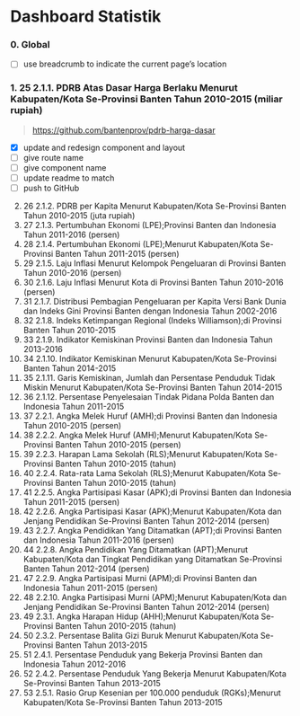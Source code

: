 # Dashboard Statistik

### 0. Global

- [ ] use breadcrumb to indicate the current page’s location

### 1. 25 2.1.1. PDRB Atas Dasar Harga Berlaku Menurut Kabupaten/Kota Se-Provinsi Banten Tahun 2010-2015 (miliar rupiah)

> https://github.com/bantenprov/pdrb-harga-dasar

- [x] update and redesign component and layout
- [ ] give route name
- [ ] give component name
- [ ] update readme to match
- [ ] push to GitHub

2. 26 2.1.2. PDRB per Kapita Menurut Kabupaten/Kota Se-Provinsi Banten Tahun 2010-2015 (juta rupiah)
3. 27 2.1.3. Pertumbuhan Ekonomi (LPE);Provinsi Banten dan Indonesia Tahun 2011-2016 (persen)
4. 28 2.1.4. Pertumbuhan Ekonomi (LPE);Menurut Kabupaten/Kota Se-Provinsi Banten Tahun 2011-2015 (persen)
5. 29 2.1.5. Laju Inflasi Menurut Kelompok Pengeluaran di Provinsi Banten Tahun 2010-2016 (persen)
6. 30 2.1.6. Laju Inflasi Menurut Kota di Provinsi Banten Tahun 2010-2016 (persen)
7. 31 2.1.7. Distribusi Pembagian Pengeluaran per Kapita Versi Bank Dunia dan Indeks Gini Provinsi Banten dengan Indonesia Tahun 2002-2016
8. 32 2.1.8. Indeks Ketimpangan Regional (Indeks Williamson);di Provinsi Banten Tahun 2010-2015
9. 33 2.1.9. Indikator Kemiskinan Provinsi Banten dan Indonesia Tahun 2013-2016
10. 34 2.1.10. Indikator Kemiskinan Menurut Kabupaten/Kota Se-Provinsi Banten Tahun 2014-2015
11. 35 2.1.11. Garis Kemiskinan, Jumlah dan Persentase Penduduk Tidak Miskin Menurut Kabupaten/Kota Se-Provinsi Banten Tahun 2014-2015
12. 36 2.1.12. Persentase Penyelesaian Tindak Pidana Polda Banten dan Indonesia Tahun 2011-2015
13. 37 2.2.1. Angka Melek Huruf (AMH);di Provinsi Banten dan Indonesia Tahun 2010-2015 (persen)
14. 38 2.2.2. Angka Melek Huruf (AMH);Menurut Kabupaten/Kota Se-Provinsi Banten Tahun 2010-2015 (persen)
15. 39 2.2.3. Harapan Lama Sekolah (RLS);Menurut Kabupaten/Kota Se-Provinsi Banten Tahun 2010-2015 (tahun)
16. 40 2.2.4. Rata-rata Lama Sekolah (RLS);Menurut Kabupaten/Kota Se-Provinsi Banten Tahun 2010-2015 (tahun)
17. 41 2.2.5. Angka Partisipasi Kasar (APK);di Provinsi Banten dan Indonesia Tahun 2011-2015 (persen)
18. 42 2.2.6. Angka Partisipasi Kasar (APK);Menurut Kabupaten/Kota dan Jenjang Pendidikan Se-Provinsi Banten Tahun 2012-2014 (persen)
19. 43 2.2.7. Angka Pendidikan Yang Ditamatkan (APT);di Provinsi Banten dan Indonesia Tahun 2011-2016 (persen)
20. 44 2.2.8. Angka Pendidikan Yang Ditamatkan (APT);Menurut Kabupaten/Kota dan Tingkat Pendidikan yang Ditamatkan Se-Provinsi Banten Tahun 2012-2014 (persen)
21. 47 2.2.9. Angka Partisipasi Murni (APM);di Provinsi Banten dan Indonesia Tahun 2011-2015 (persen)
22. 48 2.2.10. Angka Partisipasi Murni (APM);Menurut Kabupaten/Kota dan Jenjang Pendidikan Se-Provinsi Banten Tahun 2012-2014 (persen)
23. 49 2.3.1. Angka Harapan Hidup (AHH);Menurut Kabupaten/Kota Se-Provinsi Banten Tahun 2010-2015 (tahun)
24. 50 2.3.2. Persentase Balita Gizi Buruk Menurut Kabupaten/Kota Se-Provinsi Banten Tahun 2013-2015
25. 51 2.4.1. Persentase Penduduk yang Bekerja Provinsi Banten dan Indonesia Tahun 2012-2016
26. 52 2.4.2. Persentase Penduduk Yang Bekerja Menurut Kabupaten/Kota Se-Provinsi Banten Tahun 2013-2015
27. 53 2.5.1. Rasio Grup Kesenian per 100.000 penduduk (RGKs);Menurut Kabupaten/Kota Se-Provinsi Banten Tahun 2013-2015
